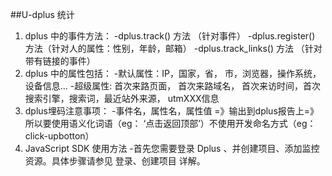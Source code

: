 ##U-dplus 统计
1. dplus 中的事件方法：
	-dplus.track() 方法 （针对事件）
	-dplus.register() 方法（针对人的属性：性别，年龄，邮箱）
	-dplus.track_links() 方法 （针对带有链接的事件）
2. dplus 中的属性包括：
	-默认属性：IP，国家，省， 市，浏览器，操作系统，设备信息...
	-超级属性: 首次来路页面， 首次来路域名， 首次来访时间，首次搜索引擎，搜索词，最近站外来源， utmXXX信息
3. dplus埋码注意事项：
	-事件名，属性名，属性值 =》输出到dplus报告上=》所以要使用语义化词语（eg： ‘点击返回顶部’）不使用开发命名方式（eg：click-upbotton）
4. JavaScript SDK 使用方法
	-首先您需要登录 Dplus 、并创建项目、添加监控资源。具体步骤请参见 登录、创建项目 详解。
